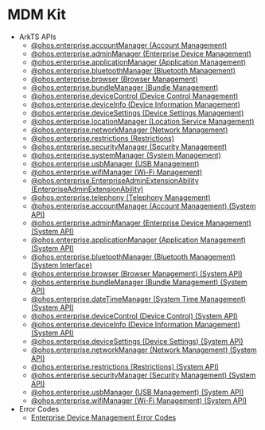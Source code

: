 # MDM Kit<!--mdm-api-->
<!--Kit: MDM Kit-->
<!--Subsystem: Customization-->
<!--Owner: @huanleima-->
<!--Designer: @liuzuming-->
<!--Tester: @lpw_work-->
<!--Adviser: @Brilliantry_Rui-->

- ArkTS APIs<!--mdm-arkts-->
  - [@ohos.enterprise.accountManager (Account Management)](js-apis-enterprise-accountManager.md)
  - [@ohos.enterprise.adminManager (Enterprise Device Management)](js-apis-enterprise-adminManager.md)
  - [@ohos.enterprise.applicationManager (Application Management)](js-apis-enterprise-applicationManager.md)
  - [@ohos.enterprise.bluetoothManager (Bluetooth Management)](js-apis-enterprise-bluetoothManager.md)
  - [@ohos.enterprise.browser (Browser Management)](js-apis-enterprise-browser.md)
  - [@ohos.enterprise.bundleManager (Bundle Management)](js-apis-enterprise-bundleManager.md)
  - [@ohos.enterprise.deviceControl (Device Control Management)](js-apis-enterprise-deviceControl.md)
  - [@ohos.enterprise.deviceInfo (Device Information Management)](js-apis-enterprise-deviceInfo.md)
  - [@ohos.enterprise.deviceSettings (Device Settings Management)](js-apis-enterprise-deviceSettings.md)
  - [@ohos.enterprise.locationManager (Location Service Management)](js-apis-enterprise-locationManager.md)
  - [@ohos.enterprise.networkManager (Network Management)](js-apis-enterprise-networkManager.md)
  - [@ohos.enterprise.restrictions (Restrictions)](js-apis-enterprise-restrictions.md)
  - [@ohos.enterprise.securityManager (Security Management)](js-apis-enterprise-securityManager.md)
  - [@ohos.enterprise.systemManager (System Management)](js-apis-enterprise-systemManager.md)
  - [@ohos.enterprise.usbManager (USB Management)](js-apis-enterprise-usbManager.md)
  - [@ohos.enterprise.wifiManager (Wi-Fi Management)](js-apis-enterprise-wifiManager.md)
  - [@ohos.enterprise.EnterpriseAdminExtensionAbility (EnterpriseAdminExtensionAbility)](js-apis-EnterpriseAdminExtensionAbility.md)
  - [@ohos.enterprise.telephony (Telephony Management)](js-apis-enterprise-telephonyManager.md)
  <!--Del-->
  - [@ohos.enterprise.accountManager (Account Management) (System API)](js-apis-enterprise-accountManager-sys.md)
  - [@ohos.enterprise.adminManager (Enterprise Device Management) (System API)](js-apis-enterprise-adminManager-sys.md)
  - [@ohos.enterprise.applicationManager (Application Management) (System API)](js-apis-enterprise-applicationManager-sys.md)
  - [@ohos.enterprise.bluetoothManager (Bluetooth Management) (System Interface)](js-apis-enterprise-bluetoothManager-sys.md)
  - [@ohos.enterprise.browser (Browser Management) (System API)](js-apis-enterprise-browser-sys.md)
  - [@ohos.enterprise.bundleManager (Bundle Management) (System API)](js-apis-enterprise-bundleManager-sys.md)
  - [@ohos.enterprise.dateTimeManager (System Time Management) (System API)](js-apis-enterprise-dateTimeManager-sys.md)
  - [@ohos.enterprise.deviceControl (Device Control) (System API)](js-apis-enterprise-deviceControl-sys.md)
  - [@ohos.enterprise.deviceInfo (Device Information Management) (System API)](js-apis-enterprise-deviceInfo-sys.md)
  - [@ohos.enterprise.deviceSettings (Device Settings) (System API)](js-apis-enterprise-deviceSettings-sys.md)
  - [@ohos.enterprise.networkManager (Network Management) (System API)](js-apis-enterprise-networkManager-sys.md)
  - [@ohos.enterprise.restrictions (Restrictions) (System API)](js-apis-enterprise-restrictions-sys.md)
  - [@ohos.enterprise.securityManager (Security Management) (System API)](js-apis-enterprise-securityManager-sys.md)
  - [@ohos.enterprise.usbManager (USB Management) (System API)](js-apis-enterprise-usbManager-sys.md)
  - [@ohos.enterprise.wifiManager (Wi-Fi Management) (System API)](js-apis-enterprise-wifiManager-sys.md)
  <!--DelEnd-->
- Error Codes<!--mdm-arkts-errcode-->
  - [Enterprise Device Management Error Codes](errorcode-enterpriseDeviceManager.md)
